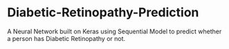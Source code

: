 # Diabetic-Retinopathy-Prediction
A Neural Network built on Keras using Sequential Model to predict whether a person has Diabetic Retinopathy or not.
